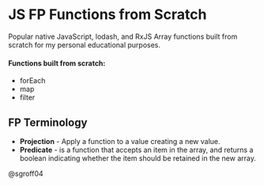 # JS FP Functions from Scratch

Popular native JavaScript, lodash, and RxJS Array functions built from scratch for my personal educational purposes.

#### Functions built from scratch:
* forEach
* map
* filter

## FP Terminology
* **Projection** - Apply a function to a value creating a new value.
* **Predicate** - is a function that accepts an item in the array, and returns a boolean indicating whether the item should be retained in the new array.

@sgroff04
